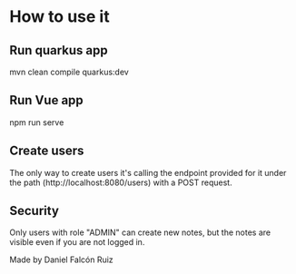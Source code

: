 # How to use it

## Run quarkus app
mvn clean compile quarkus:dev

## Run Vue app
npm run serve

## Create users
The only way to create users it's calling the endpoint provided for it under the path (http://localhost:8080/users) with a POST request.

## Security 
Only users with role "ADMIN" can create new notes, but the notes are visible even if you are not logged in.


Made by Daniel Falcón Ruiz
